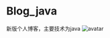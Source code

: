 # Blog_java
新版个人博客，主要技术为java
![avatar](http://note.youdao.com/yws/public/resource/17e41f0bc81c321444f3c7f93de83a99/xmlnote/3907e854b6584493ff31bfdc1124824b/6533)
